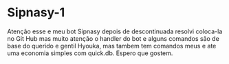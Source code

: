# Sipnasy-1
Atenção esse e meu bot Sipnasy depois de descontinuada resolvi coloca-la no Git Hub mas muito atenção o handler do bot e alguns comandos são de base do querido e gentil Hyouka, mas tambem tem comandos meus e ate uma economia simples com quick.db. Espero que gostem.

